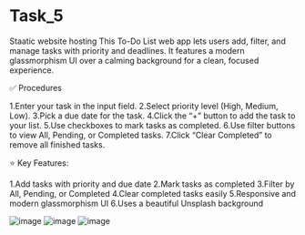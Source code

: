 # Task_5
Staatic website hosting
This To-Do List web app lets users add, filter, and manage tasks with priority and deadlines. It features a modern glassmorphism UI over a calming background for a clean, focused experience.

✅ Procedures

1.Enter your task in the input field.
2.Select priority level (High, Medium, Low).
3.Pick a due date for the task.
4.Click the “+” button to add the task to your list.
5.Use checkboxes to mark tasks as completed.
6.Use filter buttons to view All, Pending, or Completed tasks.
7.Click “Clear Completed” to remove all finished tasks.

⭐ Key Features:

1.Add tasks with priority and due date
2.Mark tasks as completed
3.Filter by All, Pending, or Completed
4.Clear completed tasks easily
5.Responsive and modern glassmorphism UI
6.Uses a beautiful Unsplash background



![image](https://github.com/user-attachments/assets/a9c57a5f-d1f0-439f-83f2-03bd037aade9)
![image](https://github.com/user-attachments/assets/45024dc6-e821-41f9-977c-6eb6d3e23f16)
![image](https://github.com/user-attachments/assets/26f6e5a6-ae75-4070-abda-db388a85810a)

